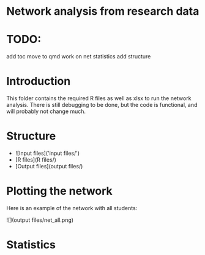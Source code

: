 # Network analysis from research data


# TODO:
  add toc
  move to qmd
  work on net statistics
  add structure

# Introduction

This folder contains the required R files as well as xlsx to run the network analysis.
There is still debugging to be done, but the code is functional, and will probably not change much.

# Structure
  - ![Input files]('input files/')
  - [R files](R files/)
  - [Output files](output files/)


# Plotting the network
Here is an example of the network with all students:

![](output files/net_all.png)

# Statistics
